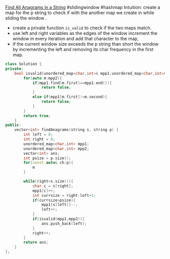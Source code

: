 [Find All Anagrams in a String](https://leetcode.com/problems/find-all-anagrams-in-a-string/)
#slidingwindow #hashmap 
Intuition:  create a map for the p string to check if with the another map we create in while sliding the window . 
 -  create a private function `is_valid` to check if the two maps match.
 -  use left and right variables as the edges of the window increment the window in every iteration and add that character to the map,
 - if the current window size exceeds the p string than short the window by incrementing the left and removing its char frequency in the first map.
```cpp
class Solution {
private:
    bool isvalid(unordered_map<char,int>& mpp1,unordered_map<char,int>& mpp2){
        for(auto m:mpp2){
            if(mpp1.find(m.first)==mpp1.end()){
                return false;
            }
            else if(mpp1[m.first]!=m.second){
                return false;
            }
        }
        return true;
    }
public:
    vector<int> findAnagrams(string s, string p) {
        int left = 0;
        int right = 0;
        unordered_map<char,int> mpp1;
        unordered_map<char,int> mpp2;
        vector<int> ans;
        int psize = p.size();
        for(const auto& ch:p){
            m   
        }

        while(right<s.size()){
            char c = s[right];
            mpp1[c]++;
            int currsize = right-left+1;
            if(currsize>psize){
                mpp1[s[left]]--;
                left++;
            }
            if(isvalid(mpp1,mpp2)){
                ans.push_back(left);
            }
            right++;
        }
        return ans;
    }
};
```